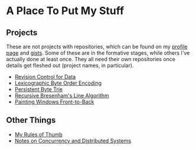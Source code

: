 # A Place To Put My Stuff

## Projects

These are not projects with repositories, which can be found on my
[profile page](https://github.com/phiryll) and
[gists](https://gist.github.com/phiryll). Some of these are in the
formative stages, while others I've actually done at least once. They
all need their own repositories once details get fleshed out (project
names, in particular).

* [Revision Control for Data](projects/data-history.md)
* [Lexicographic Byte Order Encoding](projects/lexicographic.md)
* [Persistent Byte Trie](projects/btrie.md)
* [Recursive Bresenham's Line Algorithm](projects/bresenham.md)
* [Painting Windows Front-to-Back](projects/window-painting.md)

## Other Things

* [My Rules of Thumb](docs/rules-of-thumb.md)
* [Notes on Concurrency and Distributed Systems](docs/concurrency.md)

